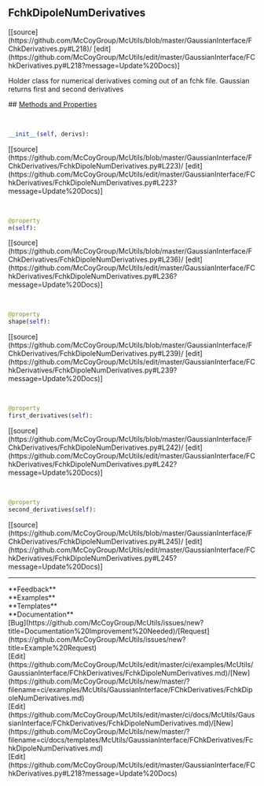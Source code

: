 ## <a id="McUtils.GaussianInterface.FChkDerivatives.FchkDipoleNumDerivatives">FchkDipoleNumDerivatives</a> 

<div class="docs-source-link" markdown="1">
[[source](https://github.com/McCoyGroup/McUtils/blob/master/GaussianInterface/FChkDerivatives.py#L218)/
[edit](https://github.com/McCoyGroup/McUtils/edit/master/GaussianInterface/FChkDerivatives.py#L218?message=Update%20Docs)]
</div>

Holder class for numerical derivatives coming out of an fchk file.
Gaussian returns first and second derivatives







<div class="collapsible-section">
 <div class="collapsible-section collapsible-section-header" markdown="1">
## <a class="collapse-link" data-toggle="collapse" href="#methods" markdown="1"> Methods and Properties</a> <a class="float-right" data-toggle="collapse" href="#methods"><i class="fa fa-chevron-down"></i></a>
 </div>
 <div class="collapsible-section collapsible-section-body collapse show" id="methods" markdown="1">
 
<a id="McUtils.GaussianInterface.FChkDerivatives.FchkDipoleNumDerivatives.__init__" class="docs-object-method">&nbsp;</a> 
```python
__init__(self, derivs): 
```
<div class="docs-source-link" markdown="1">
[[source](https://github.com/McCoyGroup/McUtils/blob/master/GaussianInterface/FChkDerivatives/FchkDipoleNumDerivatives.py#L223)/
[edit](https://github.com/McCoyGroup/McUtils/edit/master/GaussianInterface/FChkDerivatives/FchkDipoleNumDerivatives.py#L223?message=Update%20Docs)]
</div>


<a id="McUtils.GaussianInterface.FChkDerivatives.FchkDipoleNumDerivatives.n" class="docs-object-method">&nbsp;</a> 
```python
@property
n(self): 
```
<div class="docs-source-link" markdown="1">
[[source](https://github.com/McCoyGroup/McUtils/blob/master/GaussianInterface/FChkDerivatives/FchkDipoleNumDerivatives.py#L236)/
[edit](https://github.com/McCoyGroup/McUtils/edit/master/GaussianInterface/FChkDerivatives/FchkDipoleNumDerivatives.py#L236?message=Update%20Docs)]
</div>


<a id="McUtils.GaussianInterface.FChkDerivatives.FchkDipoleNumDerivatives.shape" class="docs-object-method">&nbsp;</a> 
```python
@property
shape(self): 
```
<div class="docs-source-link" markdown="1">
[[source](https://github.com/McCoyGroup/McUtils/blob/master/GaussianInterface/FChkDerivatives/FchkDipoleNumDerivatives.py#L239)/
[edit](https://github.com/McCoyGroup/McUtils/edit/master/GaussianInterface/FChkDerivatives/FchkDipoleNumDerivatives.py#L239?message=Update%20Docs)]
</div>


<a id="McUtils.GaussianInterface.FChkDerivatives.FchkDipoleNumDerivatives.first_derivatives" class="docs-object-method">&nbsp;</a> 
```python
@property
first_derivatives(self): 
```
<div class="docs-source-link" markdown="1">
[[source](https://github.com/McCoyGroup/McUtils/blob/master/GaussianInterface/FChkDerivatives/FchkDipoleNumDerivatives.py#L242)/
[edit](https://github.com/McCoyGroup/McUtils/edit/master/GaussianInterface/FChkDerivatives/FchkDipoleNumDerivatives.py#L242?message=Update%20Docs)]
</div>


<a id="McUtils.GaussianInterface.FChkDerivatives.FchkDipoleNumDerivatives.second_derivatives" class="docs-object-method">&nbsp;</a> 
```python
@property
second_derivatives(self): 
```
<div class="docs-source-link" markdown="1">
[[source](https://github.com/McCoyGroup/McUtils/blob/master/GaussianInterface/FChkDerivatives/FchkDipoleNumDerivatives.py#L245)/
[edit](https://github.com/McCoyGroup/McUtils/edit/master/GaussianInterface/FChkDerivatives/FchkDipoleNumDerivatives.py#L245?message=Update%20Docs)]
</div>
 </div>
</div>












---


<div markdown="1" class="text-secondary">
<div class="container">
  <div class="row">
   <div class="col" markdown="1">
**Feedback**   
</div>
   <div class="col" markdown="1">
**Examples**   
</div>
   <div class="col" markdown="1">
**Templates**   
</div>
   <div class="col" markdown="1">
**Documentation**   
</div>
   <div class="col" markdown="1">
   
</div>
   <div class="col" markdown="1">
   
</div>
   <div class="col" markdown="1">
   
</div>
</div>
  <div class="row">
   <div class="col" markdown="1">
[Bug](https://github.com/McCoyGroup/McUtils/issues/new?title=Documentation%20Improvement%20Needed)/[Request](https://github.com/McCoyGroup/McUtils/issues/new?title=Example%20Request)   
</div>
   <div class="col" markdown="1">
[Edit](https://github.com/McCoyGroup/McUtils/edit/master/ci/examples/McUtils/GaussianInterface/FChkDerivatives/FchkDipoleNumDerivatives.md)/[New](https://github.com/McCoyGroup/McUtils/new/master/?filename=ci/examples/McUtils/GaussianInterface/FChkDerivatives/FchkDipoleNumDerivatives.md)   
</div>
   <div class="col" markdown="1">
[Edit](https://github.com/McCoyGroup/McUtils/edit/master/ci/docs/McUtils/GaussianInterface/FChkDerivatives/FchkDipoleNumDerivatives.md)/[New](https://github.com/McCoyGroup/McUtils/new/master/?filename=ci/docs/templates/McUtils/GaussianInterface/FChkDerivatives/FchkDipoleNumDerivatives.md)   
</div>
   <div class="col" markdown="1">
[Edit](https://github.com/McCoyGroup/McUtils/edit/master/GaussianInterface/FChkDerivatives.py#L218?message=Update%20Docs)   
</div>
   <div class="col" markdown="1">
   
</div>
   <div class="col" markdown="1">
   
</div>
   <div class="col" markdown="1">
   
</div>
</div>
</div>
</div>